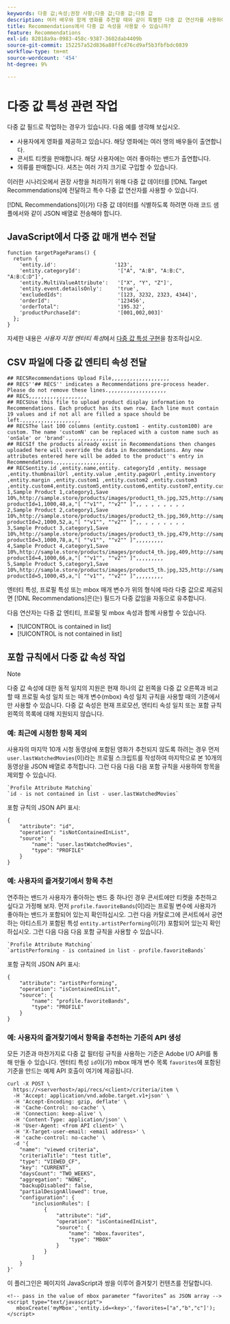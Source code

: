 ```yaml
---
keywords: 다중 값;속성;권장 사항;다중 값;다중 값;다중 값
description: 여러 배우와 함께 영화를 추천할 때와 같이 특별한 다중 값 연산자를 사용하여 Adobe [!DNL Target] Recommendations에서 다중 값 필드로 작업하는 방법에 대해 알아봅니다.
title: Recommendations에서 다중 값 속성을 사용할 수 있습니까?
feature: Recommendations
exl-id: 82018a9a-0983-458c-9387-3602dab4409b
source-git-commit: 152257a52d836a88ffcd76cd9af5b3fbfbdc0839
workflow-type: tm+mt
source-wordcount: '454'
ht-degree: 9%

---
```


# 다중 값 특성 관련 작업

다중 값 필드로 작업하는 경우가 있습니다. 다음 예를 생각해 보십시오.

* 사용자에게 영화를 제공하고 있습니다. 해당 영화에는 여러 명의 배우들이 출연합니다.
* 콘서트 티켓을 판매합니다. 해당 사용자에는 여러 좋아하는 밴드가 출연합니다.
* 의류를 판매합니다. 셔츠는 여러 가지 크기로 구입할 수 있습니다.

이러한 시나리오에서 권장 사항을 처리하기 위해 다중 값 데이터를 [!DNL Target Recommendations]에 전달하고 특수 다중 값 연산자를 사용할 수 있습니다.

[!DNL Recommendations]이(가) 다중 값 데이터를 식별하도록 하려면 아래 코드 샘플에서와 같이 JSON 배열로 전송해야 합니다.

## JavaScript에서 다중 값 매개 변수 전달

```
function targetPageParams() { 
  return { 
    'entity.id':                   '123', 
    'entity.categoryId':            '["A", "A:B", "A:B:C", "A:B:C:D"]',        
    'entity.MultiValueAttribute':   '["X", "Y", "Z"]', 
    'entity.event.detailsOnly':     'true', 
    'excludedIds":                  '[123, 3232, 2323, 4344]', 
    'orderId":                      '123456', 
    'orderTotal":                   '195.32', 
    'productPurchaseId":            '[001,002,003]' 
  }; 
}
```

자세한 내용은 *사용자 지정 엔터티 특성*&#x200B;에서 [다중 값 특성 구현](/help/main/c-recommendations/c-products/custom-entity-attributes.md#section_80FEFE49E8AF415D99B739AA3CBA2A14)을 참조하십시오.

## CSV 파일에 다중 값 엔티티 속성 전달

```
## RECSRecommendations Upload File,,,,,,,,,,,,,,,,,,,
## RECS''## RECS'' indicates a Recommendations pre-process header. Please do not remove these lines.,,,,,,,,,,,,,,,,,,,
## RECS,,,,,,,,,,,,,,,,,,,
## RECSUse this file to upload product display information to Recommendations. Each product has its own row. Each line must contain 19 values and if not all are filled a space should be left.,,,,,,,,,,,,,,,,,,,
## RECSThe last 100 columns (entity.custom1 - entity.custom100) are custom. The name 'customN' can be replaced with a custom name such as 'onSale' or 'brand'.,,,,,,,,,,,,,,,,,,,
## RECSIf the products already exist in Recommendations then changes uploaded here will override the data in Recommendations. Any new attributes entered here will be added to the product''s entry in Recommendations.,,,,,,,,,,,,,,,,,,,
## RECSentity.id ,entity.name,entity. categoryId ,entity. message ,entity.thumbnailUrl ,entity.value ,entity.pageUrl ,entity.inventory ,entity.margin ,entity.custom1 ,entity.custom2 ,entity.custom3 ,entity.custom4,entity.custom5,entity.custom6,entity.custom7,entity.custom8,entity.custom9,entity.custom10,
1,Sample Product 1,category1,Save 10%,http://sample.store/products/images/product1_th.jpg,325,http://sample.store/products/product_detail.jsp?productId=1,1000,48,a,"[ ""v1"", ""v2"" ]",, , , , , , , ,
2,Sample Product 2,category1,Save 10%,http://sample.store/products/images/product2_th.jpg,369,http://sample.store/products/product_detail.jsp?productId=2,1000,52,a,"[ ""v1"", ""v2"" ]",, , , , , , , ,
3,Sample Product 3,category1,Save 10%,http://sample.store/products/images/product3_th.jpg,479,http://sample.store/products/product_detail.jsp?productId=3,1000,78,a,"[ ""v1"", ""v2"" ]",,,,,,,,,
4,Sample Product 4,category1,Save 10%,http://sample.store/products/images/product4_th.jpg,409,http://sample.store/products/product_detail.jsp?productId=4,1000,66,a,"[ ""v1"", ""v2"" ]",,,,,,,,,
5,Sample Product 5,category1,Save 10%,http://sample.store/products/images/product5_th.jpg,325,http://sample.store/products/product_detail.jsp?productId=5,1000,45,a,"[ ""v1"", ""v2"" ]",,,,,,,,, 
```

엔터티 특성, 프로필 특성 또는 mbox 매개 변수가 위의 형식에 따라 다중 값으로 제공되면 [!DNL Recommendations]은(는) 필드가 다중 값임을 자동으로 유추합니다.

다음 연산자는 다중 값 엔티티, 프로필 및 mbox 속성과 함께 사용할 수 있습니다.

* [!UICONTROL is contained in list]
* [!UICONTROL is not contained in list]

## 포함 규칙에서 다중 값 속성 작업

>[!NOTE]
>
>다중 값 속성에 대한 동적 일치의 지원은 현재 하나의 값 왼쪽을 다중 값 오른쪽과 비교할 때 프로필 속성 일치 또는 매개 변수(mbox) 속성 일치 규칙을 사용할 때의 기준에서만 사용할 수 있습니다. 다중 값 속성은 현재 프로모션, 엔티티 속성 일치 또는 포함 규칙 왼쪽의 목록에 대해 지원되지 않습니다.

### 예: 최근에 시청한 항목 제외

사용자의 마지막 10개 시청 동영상에 포함된 영화가 추천되지 않도록 하려는 경우 먼저 `user.lastWatchedMovies`(이)라는 프로필 스크립트를 작성하여 마지막으로 본 10개의 동영상을 JSON 배열로 추적합니다. 그런 다음 다음 다음 포함 규칙을 사용하여 항목을 제외할 수 있습니다.

```
`Profile Attribute Matching`
`id - is not contained in list - user.lastWatchedMovies`
```

포함 규칙의 JSON API 표시:

```
{
    "attribute": "id",
    "operation": "isNotContainedInList",
    "source": {
        "name": "user.lastWatchedMovies",
        "type": "PROFILE"
    }
} 
```

### 예: 사용자의 즐겨찾기에서 항목 추천

연주하는 밴드가 사용자가 좋아하는 밴드 중 하나인 경우 콘서트에만 티켓을 추천하고 싶다고 가정해 보자. 먼저 `profile.favoriteBands`(이)라는 프로필 변수에 사용자가 좋아하는 밴드가 포함되어 있는지 확인하십시오. 그런 다음 카탈로그에 콘서트에서 공연하는 아티스트가 포함된 특성 `entity.artistPerforming`이(가) 포함되어 있는지 확인하십시오. 그런 다음 다음 다음 포함 규칙을 사용할 수 있습니다.

```
`Profile Attribute Matching`
`artistPerforming - is contained in list - profile.favoriteBands`
```

포함 규칙의 JSON API 표시:

```
{
    "attribute": "artistPerforming",
    "operation": "isContainedInList",
    "source": {
        "name": "profile.favoriteBands",
        "type": "PROFILE"
    }
}
```

### 예: 사용자의 즐겨찾기에서 항목을 추천하는 기준의 API 생성

모든 기준과 마찬가지로 다중 값 필터링 규칙을 사용하는 기준은 Adobe I/O API를 통해 만들 수 있습니다. 엔터티 특성 `id`이(가) mbox 매개 변수 목록 `favorites`에 포함된 기준을 만드는 예제 API 호출이 여기에 제공됩니다.

```
curl -X POST \
  https://<serverhost>/api/recs/<client>/criteria/item \
  -H 'Accept: application/vnd.adobe.target.v1+json' \
  -H 'Accept-Encoding: gzip, deflate' \
  -H 'Cache-Control: no-cache' \
  -H 'Connection: keep-alive' \
  -H 'Content-Type: application/json' \
  -H 'User-Agent: <from API client>' \
  -H 'X-Target-user-email: <email address>' \
  -H 'cache-control: no-cache' \
  -d '{
    "name": "viewed criteria",
    "criteriaTitle": "test title",
    "type": "VIEWED_CF",
    "key": "CURRENT",
    "daysCount": "TWO_WEEKS",
    "aggregation": "NONE",
    "backupDisabled": false,
    "partialDesignAllowed": true,
    "configuration": {
        "inclusionRules": [
            {
                "attribute": "id",
                "operation": "isContainedInList",
                "source": {
                    "name": "mbox.favorites",
                    "type": "MBOX"
                }
            }
        ]
    }
}'
```

이 플러그인은 페이지의 JavaScript과 쌍을 이루어 즐겨찾기 컨텐츠를 전달합니다.

```
<!-- pass in the value of mbox parameter “favorites” as JSON array -->
<script type="text/javascript">
   mboxCreate('myMbox','entity.id=<key>','favorites=["a","b","c"]');
</script>
```
